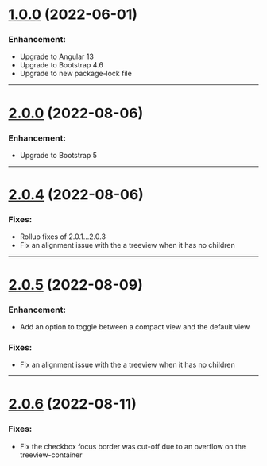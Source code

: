 # [1.0.0](https://www.npmjs.com/package/@charmedme/ngx-treeview) (2022-06-01)

### Enhancement:

- Upgrade to Angular 13
- Upgrade to Bootstrap 4.6
- Upgrade to new package-lock file
----------
# [2.0.0](https://www.npmjs.com/package/@charmedme/ngx-treeview) (2022-08-06)

### Enhancement:

- Upgrade to Bootstrap 5
----------
# [2.0.4](https://www.npmjs.com/package/@charmedme/ngx-treeview) (2022-08-06)

### Fixes:
- Rollup fixes of 2.0.1...2.0.3
- Fix an alignment issue with the a treeview when it has no children
----------
# [2.0.5](https://www.npmjs.com/package/@charmedme/ngx-treeview) (2022-08-09)

### Enhancement:

- Add an option to toggle between a compact view and the default view

### Fixes:

- Fix an alignment issue with the a treeview when it has no children

----------

# [2.0.6](https://www.npmjs.com/package/@charmedme/ngx-treeview) (2022-08-11)

### Fixes:

- Fix the checkbox focus border was cut-off due to an overflow on the treeview-container